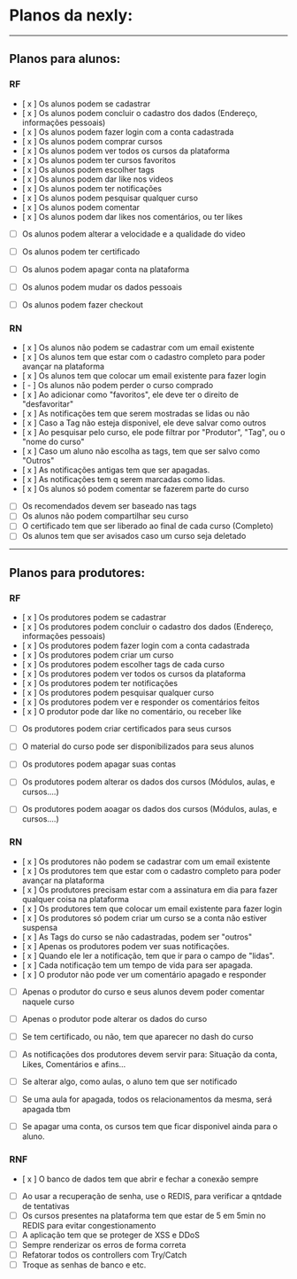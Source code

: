 # Planos da nexly:

***
## Planos para alunos:

### RF 

<!-- Lembrar de mexer na parte de notificação do estudante -->

- [ x ] Os alunos podem se cadastrar 
- [ x ] Os alunos podem concluir o cadastro dos dados (Endereço, informações pessoais)
- [ x ] Os alunos podem fazer login com a conta cadastrada 
- [ x ] Os alunos podem comprar cursos
- [ x ] Os alunos podem ver todos os cursos da plataforma
- [ x ] Os alunos podem ter cursos favoritos
- [ x ] Os alunos podem escolher tags 
- [ x ] Os alunos podem dar like nos videos
- [ x ] Os alunos podem ter notificações 
- [ x ] Os alunos podem pesquisar qualquer curso 
- [ x ] Os alunos podem comentar
- [ x ] Os alunos podem dar likes nos comentários, ou ter likes

- [ ] Os alunos podem alterar a velocidade e a qualidade do video

- [ ] Os alunos podem ter certificado
- [ ] Os alunos podem apagar conta na plataforma
- [ ] Os alunos podem mudar os dados pessoais
- [ ] Os alunos podem fazer checkout

### RN
- [ x ] Os alunos não podem se cadastrar com um email existente
- [ x ] Os alunos tem que estar com o cadastro completo para poder avançar na plataforma
- [ x ] Os alunos tem que colocar um email existente para fazer login
- [ - ] Os alunos não podem perder o curso comprado 
- [ x ] Ao adicionar como "favoritos", ele deve ter o direito de "desfavoritar"
- [ x ] As notificações tem que serem mostradas se lidas ou não
- [ x ] Caso a Tag não esteja disponivel, ele deve salvar como outros
- [ x ] Ao pesquisar pelo curso, ele pode filtrar por "Produtor", "Tag", ou o "nome do curso"
- [ x ] Caso um aluno não escolha as tags, tem que ser salvo como "Outros"
- [ x ] As notificações antigas tem que ser apagadas.
- [ x ] As notificações tem q serem marcadas como lidas.
- [ x ] Os alunos só podem comentar se fazerem parte do curso 

- [ ] Os recomendados devem ser baseado nas tags
- [ ] Os alunos não podem compartilhar seu curso
- [ ] O certificado tem que ser liberado ao final de cada curso (Completo)
- [ ] Os alunos tem que ser avisados caso um curso seja deletado
***
## Planos para produtores:

### RF 
- [ x ] Os produtores podem se cadastrar 
- [ x ] Os produtores podem concluir o cadastro dos dados (Endereço, informações pessoais)
- [ x ] Os produtores podem fazer login com a conta cadastrada 
- [ x ] Os produtores podem criar um curso
- [ x ] Os produtores podem escolher tags de cada curso
- [ x ] Os produtores podem ver todos os cursos da plataforma
- [ x ] Os produtores podem ter notificações
- [ x ] Os produtores podem pesquisar qualquer curso
- [ x ] Os produtores podem ver e responder os comentários feitos
- [ x ] O produtor pode dar like no comentário, ou receber like

- [ ] Os produtores podem criar certificados para seus cursos
- [ ] O material do curso pode ser disponibilizados para seus alunos 

- [ ] Os produtores podem apagar suas contas
- [ ] Os produtores podem alterar os dados dos cursos (Módulos, aulas, e cursos....)
- [ ] Os produtores podem aoagar os dados dos cursos (Módulos, aulas, e cursos....)
### RN
- [ x ] Os produtores não podem se cadastrar com um email existente
- [ x ] Os produtores tem que estar com o cadastro completo para poder avançar na plataforma
- [ x ] Os produtores precisam estar com a assinatura em dia para fazer qualquer coisa na plataforma
- [ x ] Os produtores tem que colocar um email existente para fazer login
- [ x ] Os produtores só podem criar um curso se a conta não estiver suspensa
- [ x ] As Tags do curso se não cadastradas, podem ser "outros"
- [ x ] Apenas os produtores podem ver suas notificações.
- [ x ] Quando ele ler a notificação, tem que ir para o campo de "lidas".
- [ x ] Cada notificação tem um tempo de vida para ser apagada.
- [ x ] O produtor não pode ver um comentário apagado e responder

- [ ] Apenas o produtor do curso e seus alunos devem poder comentar naquele curso 
- [ ] Apenas o produtor pode alterar os dados do curso 

- [ ] Se tem certificado, ou não, tem que aparecer no dash do curso
- [ ] As notificações dos produtores devem servir para: Situação da conta, Likes, Comentários e afins...
- [ ] Se alterar algo, como aulas, o aluno tem que ser notificado
- [ ] Se uma aula for apagada, todos os relacionamentos da mesma, será apagada tbm
- [ ] Se apagar uma conta, os cursos tem que ficar disponivel ainda para o aluno.

### RNF
- [ x ] O banco de dados tem que abrir e fechar a conexão sempre
- [ ] Ao usar a recuperação de senha, use o REDIS, para verificar a qntdade de tentativas
- [ ] Os cursos presentes na plataforma tem que estar de 5 em 5min no REDIS para evitar congestionamento 
- [ ] A aplicação tem que se proteger de XSS e DDoS
- [ ] Sempre renderizar os erros de forma correta 
- [ ] Refatorar todos os controllers com Try/Catch
- [ ] Troque as senhas de banco e etc.
